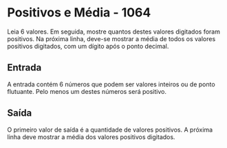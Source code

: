 # Positivos e Média - 1064

Leia 6 valores. Em seguida, mostre quantos destes valores digitados foram positivos. Na próxima linha, deve-se mostrar a média de todos os valores positivos digitados, com um dígito após o ponto decimal.

## Entrada
A entrada contém 6 números que podem ser valores inteiros ou de ponto flutuante. Pelo menos um destes números será positivo.

## Saída
O primeiro valor de saída é a quantidade de valores positivos. A próxima linha deve mostrar a média dos valores positivos digitados.